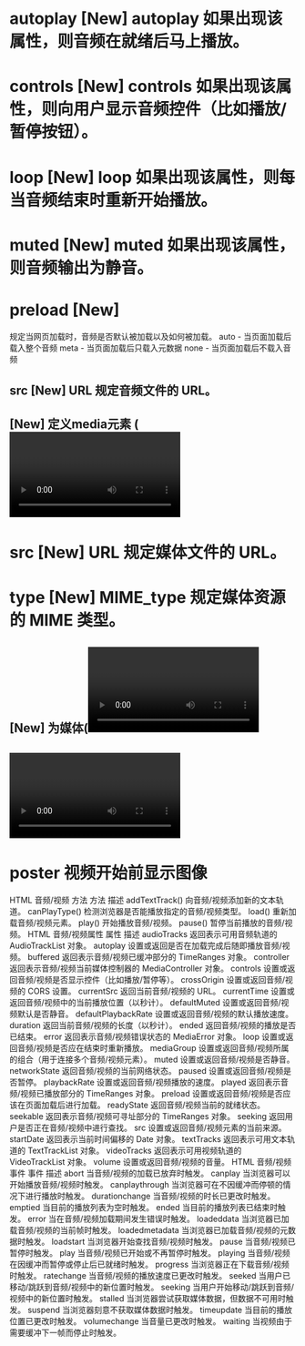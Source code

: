## <audio> [New]	定义声音，比如音乐或其他音频流。
# autoplay [New]	autoplay	如果出现该属性，则音频在就绪后马上播放。
# controls [New]	controls	如果出现该属性，则向用户显示音频控件（比如播放/暂停按钮）。
# loop [New]	loop	如果出现该属性，则每当音频结束时重新开始播放。
# muted [New]	muted	如果出现该属性，则音频输出为静音。
# preload [New]	
规定当网页加载时，音频是否默认被加载以及如何被加载。
auto - 当页面加载后载入整个音频
meta - 当页面加载后只载入元数据
none - 当页面加载后不载入音频
## src [New]	URL	规定音频文件的 URL。
## <source> [New]	定义media元素 (<video> 和 <audio>)的媒体资源。
# src [New]	URL	规定媒体文件的 URL。
# type [New]	MIME_type	规定媒体资源的 MIME 类型。
## <track> [New]	为媒体(<video> 和 <audio>)元素定义外部文本轨道。
## <video> [New]	定义一个音频或者视频
# poster 视频开始前显示图像

HTML 音频/视频 方法
方法	描述
addTextTrack()	向音频/视频添加新的文本轨道。
canPlayType()	检测浏览器是否能播放指定的音频/视频类型。
load()	重新加载音频/视频元素。
play()	开始播放音频/视频。
pause()	暂停当前播放的音频/视频。
HTML 音频/视频属性
属性	描述
audioTracks	返回表示可用音频轨道的 AudioTrackList 对象。
autoplay	设置或返回是否在加载完成后随即播放音频/视频。
buffered	返回表示音频/视频已缓冲部分的 TimeRanges 对象。
controller	返回表示音频/视频当前媒体控制器的 MediaController 对象。
controls	设置或返回音频/视频是否显示控件（比如播放/暂停等）。
crossOrigin	设置或返回音频/视频的 CORS 设置。
currentSrc	返回当前音频/视频的 URL。
currentTime	设置或返回音频/视频中的当前播放位置（以秒计）。
defaultMuted	设置或返回音频/视频默认是否静音。
defaultPlaybackRate	设置或返回音频/视频的默认播放速度。
duration	返回当前音频/视频的长度（以秒计）。
ended	返回音频/视频的播放是否已结束。
error	返回表示音频/视频错误状态的 MediaError 对象。
loop	设置或返回音频/视频是否应在结束时重新播放。
mediaGroup	设置或返回音频/视频所属的组合（用于连接多个音频/视频元素）。
muted	设置或返回音频/视频是否静音。
networkState	返回音频/视频的当前网络状态。
paused	设置或返回音频/视频是否暂停。
playbackRate	设置或返回音频/视频播放的速度。
played	返回表示音频/视频已播放部分的 TimeRanges 对象。
preload	设置或返回音频/视频是否应该在页面加载后进行加载。
readyState	返回音频/视频当前的就绪状态。
seekable	返回表示音频/视频可寻址部分的 TimeRanges 对象。
seeking	返回用户是否正在音频/视频中进行查找。
src	设置或返回音频/视频元素的当前来源。
startDate	返回表示当前时间偏移的 Date 对象。
textTracks	返回表示可用文本轨道的 TextTrackList 对象。
videoTracks	返回表示可用视频轨道的 VideoTrackList 对象。
volume	设置或返回音频/视频的音量。
HTML 音频/视频事件
事件	描述
abort	当音频/视频的加载已放弃时触发。
canplay	当浏览器可以开始播放音频/视频时触发。
canplaythrough	当浏览器可在不因缓冲而停顿的情况下进行播放时触发。
durationchange	当音频/视频的时长已更改时触发。
emptied	当目前的播放列表为空时触发。
ended	当目前的播放列表已结束时触发。
error	当在音频/视频加载期间发生错误时触发。
loadeddata	当浏览器已加载音频/视频的当前帧时触发。
loadedmetadata	当浏览器已加载音频/视频的元数据时触发。
loadstart	当浏览器开始查找音频/视频时触发。
pause	当音频/视频已暂停时触发。
play	当音频/视频已开始或不再暂停时触发。
playing	当音频/视频在因缓冲而暂停或停止后已就绪时触发。
progress	当浏览器正在下载音频/视频时触发。
ratechange	当音频/视频的播放速度已更改时触发。
seeked	当用户已移动/跳跃到音频/视频中的新位置时触发。
seeking	当用户开始移动/跳跃到音频/视频中的新位置时触发。
stalled	当浏览器尝试获取媒体数据，但数据不可用时触发。
suspend	当浏览器刻意不获取媒体数据时触发。
timeupdate	当目前的播放位置已更改时触发。
volumechange	当音量已更改时触发。
waiting	当视频由于需要缓冲下一帧而停止时触发。